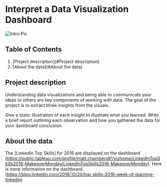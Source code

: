 # Interpret a Data Visualization Dashboard

![Intro Pic](screenshots/intro.png)


## Table of Contents
1. [Project description](#Project description)
2. [About the data](#About the data)
	
<a name="Project description"></a>
## Project description

Understanding data visualizations and being able to communicate your ideas to others are key components of working with data. 
The goal of the project is to extract three insights from the visuals.

Give a static illustration of each insight to illustrate what you learned. Write a brief report outlining each observation and how you gathered the data for your dashboard conclusion. 

<a name="About the data"></a>
## About the data
The [LinkedIn Top Skills] for 2016 are displayed on the dashboard (https://public.tableau.com/profile/matt.chambers#!/vizhome/LinkedInTopSkills2016-MakeoverMonday/LinkedInTopSkills2016-MakeoverMonday).
Here is more information on the dashboard.(https://blog.linkedin.com/2016/10/20/top-skills-2016-week-of-learning-linkedin)

